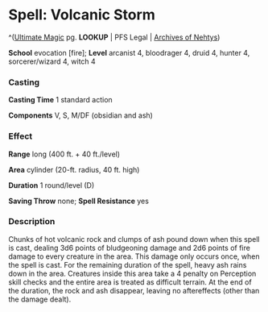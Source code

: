 # Spell: Volcanic Storm

^([Ultimate Magic][ss-volcanic-storm] pg. **LOOKUP** | PFS Legal | [Archives of Nehtys][sn-volcanic-storm])

**School** evocation [fire]; **Level** arcanist 4, bloodrager 4, druid 4, hunter 4, sorcerer/wizard 4, witch 4

### Casting

**Casting Time** 1 standard action  

**Components** V, S, M/DF (obsidian and ash)

### Effect

**Range** long (400 ft. + 40 ft./level)  

**Area** cylinder (20-ft. radius, 40 ft. high)  

**Duration** 1 round/level (D)  

**Saving Throw** none; **Spell Resistance** yes

### Description

Chunks of hot volcanic rock and clumps of ash pound down when this spell is cast, dealing 3d6 points of bludgeoning damage and 2d6 points of fire damage to every creature in the area. This damage only occurs once, when the spell is cast. For the remaining duration of the spell, heavy ash rains down in the area. Creatures inside this area take a 4 penalty on Perception skill checks and the entire area is treated as difficult terrain. At the end of the duration, the rock and ash disappear, leaving no aftereffects (other than the damage dealt).

[ss-volcanic-storm]: http://paizo.com/pathfinderRPG/v57
[sn-volcanic-storm]: http://www.archivesofnethys.com/SpellDisplay.aspx?ItemName=Volcanic%20Storm